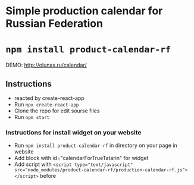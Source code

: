 # Simple production calendar for Russian Federation

# `npm install product-calendar-rf`

DEMO: http://olunas.ru/calendar/

## Instructions 

* reacted by create-react-app
* Run `npx create-react-app`
* Clone the repo for edit sourse files
* Run `npm start`

### Instructions for install widget on your website

* Run `npm install product-calendar-rf` in directory on your page in website
* Add block with id="calendarForTrueTatarin" for widget 
* Add script with `<script type="text/javascript" src="node_modules/product-calendar-rf/production-calendar-rf.js"></script>` before </body>
